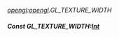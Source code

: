 _[opengl](../../modules/opengl/opengl-module.md):[opengl](../../modules/opengl/opengl-module.md).GL\_TEXTURE\_WIDTH_
##### Const GL\_TEXTURE\_WIDTH:[Int](../../modules/wonkey/wonkey-types-int.md)
